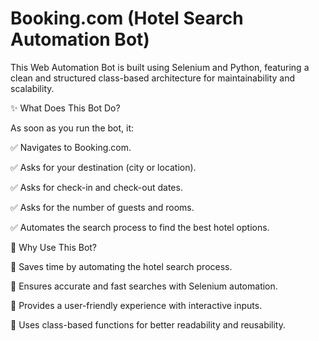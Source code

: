 <h1>Booking.com (Hotel Search Automation Bot)</h1>

This Web Automation Bot is built using Selenium and Python, featuring a clean and structured class-based architecture for maintainability and scalability.

✨ What Does This Bot Do?

As soon as you run the bot, it:

✅ Navigates to Booking.com.

✅ Asks for your destination (city or location).

✅ Asks for check-in and check-out dates.

✅ Asks for the number of guests and rooms.

✅ Automates the search process to find the best hotel options.

🚀 Why Use This Bot?

🔹 Saves time by automating the hotel search process.

🔹 Ensures accurate and fast searches with Selenium automation.

🔹 Provides a user-friendly experience with interactive inputs.

🔹 Uses class-based functions for better readability and reusability.
